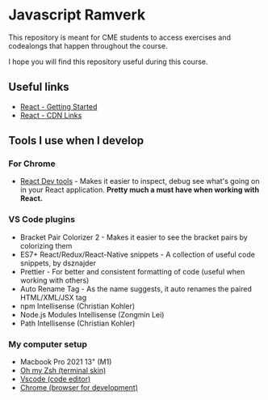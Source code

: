 # Javascript Ramverk

This repository is meant for CME students to access exercises and codealongs that happen throughout the course.

I hope you will find this repository useful during this course.

## Useful links
- [React - Getting Started](https://reactjs.org/docs/getting-started.html)
- [React - CDN Links](https://reactjs.org/docs/cdn-links.html)


## Tools I use when I develop

### For Chrome
- [React Dev tools](https://chrome.google.com/webstore/detail/react-developer-tools/fmkadmapgofadopljbjfkapdkoienihi) - Makes it easier to inspect, debug see what's going on in your React application. **Pretty much a must have when working with React.**

### VS Code plugins
- Bracket Pair Colorizer 2 - Makes it easier to see the bracket pairs by colorizing them
- ES7+ React/Redux/React-Native snippets - A collection of useful code snippets, by dsznajder
- Prettier - For better and consistent formatting of code (useful when working with others)
- Auto Rename Tag - As the name suggests, it auto renames the paired HTML/XML/JSX tag
- npm Intellisense (Christian Kohler)
- Node.js Modules Intellisense (Zongmin Lei)
- Path Intellisense (Christian Kohler)

### My computer setup
- Macbook Pro 2021 13" (M1)
- [Oh my Zsh (terminal skin)](https://ohmyz.sh/)
- [Vscode (code editor)](https://code.visualstudio.com/)
- [Chrome (browser for development)](https://www.google.se/chrome)
